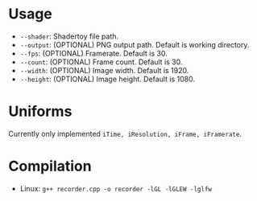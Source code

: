 # Usage
- `--shader`: Shadertoy file path.
- `--output`: (OPTIONAL) PNG output path. Default is working directory.
- `--fps`: (OPTIONAL) Framerate. Default is 30.
- `--count`: (OPTIONAL) Frame count. Default is 30.
- `--width`: (OPTIONAL) Image width. Default is 1920.
- `--height`: (OPTIONAL) Image height. Default is 1080.

# Uniforms
Currently only implemented `iTime, iResolution, iFrame, iFramerate`.

# Compilation
- Linux: `g++ recorder.cpp -o recorder -lGL -lGLEW -lglfw`
